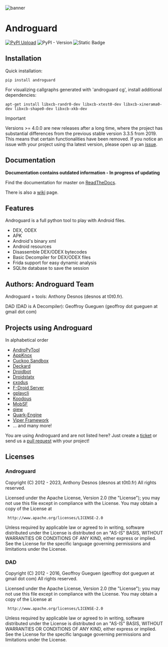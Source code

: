 ![banner](https://raw.githubusercontent.com/androguard/androguard/master/assets/web/androguardwithname.jpg)

# Androguard

[![PyPI Upload](https://github.com/androguard/androguard/actions/workflows/pythonpublish.yml/badge.svg)](https://github.com/androguard/androguard/actions/workflows/pythonpublish.yml)
![PyPI - Version](https://img.shields.io/pypi/v/androguard)
![Static Badge](https://img.shields.io/badge/Documentation-InProgress-red)


## Installation
Quick installation:
~~~~
pip install androguard
~~~~

For visualizing callgraphs generated with 'androguard cg', install additional dependencies:
~~~~
apt-get install libxcb-randr0-dev libxcb-xtest0-dev libxcb-xinerama0-dev libxcb-shape0-dev libxcb-xkb-dev
~~~~

> [!IMPORTANT]
> Versions >= 4.0.0 are new releases after a long time, where the project has substantial differences from the previous stable version 3.3.5 from 2019. This means that certain functionalities have been removed. If you notice an issue with your project using tha latest version, please open up an [issue](https://github.com/androguard/androguard/issues).

## Documentation
**Documentation contains outdated information - In progress of updating**

Find the documentation for master on [ReadTheDocs](http://androguard.readthedocs.io/en/latest/).

There is also a [wiki](https://github.com/androguard/androguard/wiki) page.

## Features

Androguard is a full python tool to play with Android files.

* DEX, ODEX
* APK
* Android's binary xml
* Android resources
* Disassemble DEX/ODEX bytecodes
* Basic Decompiler for DEX/ODEX files
* Frida support for easy dynamic analysis
* SQLite database to save the session

## Authors: Androguard Team

Androguard + tools: Anthony Desnos (desnos at t0t0.fr).

DAD (DAD is A Decompiler): Geoffroy Gueguen (geoffroy dot gueguen at gmail dot com)

## Projects using Androguard
In alphabetical order

* [AndroPyTool](https://github.com/alexMyG/AndroPyTool)
* [AppKnox](http://appknox.com)
* [Cuckoo Sandbox](https://cuckoosandbox.org)
* [Deckard](https://github.com/hrkfdn/deckard)
* [Droidbot](https://github.com/honeynet/droidbot)
* [Droidstatx](https://github.com/integrity-sa/droidstatx)
* [εxodus](https://github.com/Exodus-Privacy/exodus)
* [F-Droid Server](https://gitlab.com/fdroid/fdroidserver)
* [gplaycli](https://github.com/matlink/gplaycli)
* [Koodous](https://koodous.com)
* [MobSF](https://github.com/MobSF/Mobile-Security-Framework-MobSF)
* [qiew](https://github.com/mtivadar/qiew)
* [Quark-Engine](https://github.com/quark-engine/quark-engine)
* [Viper Framework](https://github.com/viper-framework/viper)
* ... and many more!

You are using Androguard and are not listed here? Just create a [ticket](https://github.com/androguard/androguard/issues) or send us a [pull request](https://github.com/androguard/androguard/pulls) with your project!

## Licenses

### Androguard

Copyright (C) 2012 - 2023, Anthony Desnos (desnos at t0t0.fr)
All rights reserved.

Licensed under the Apache License, Version 2.0 (the "License");
you may not use this file except in compliance with the License.
You may obtain a copy of the License at

     http://www.apache.org/licenses/LICENSE-2.0

Unless required by applicable law or agreed to in writing, software
distributed under the License is distributed on an "AS-IS" BASIS,
WITHOUT WARRANTIES OR CONDITIONS OF ANY KIND, either express or implied.
See the License for the specific language governing permissions and
limitations under the License.

### DAD

Copyright (C) 2012 - 2016, Geoffroy Gueguen (geoffroy dot gueguen at gmail dot com)
All rights reserved.

Licensed under the Apache License, Version 2.0 (the "License");
you may not use this file except in compliance with the License.
You may obtain a copy of the License at

     http://www.apache.org/licenses/LICENSE-2.0

Unless required by applicable law or agreed to in writing, software
distributed under the License is distributed on an "AS-IS" BASIS,
WITHOUT WARRANTIES OR CONDITIONS OF ANY KIND, either express or implied.
See the License for the specific language governing permissions and
limitations under the License.
